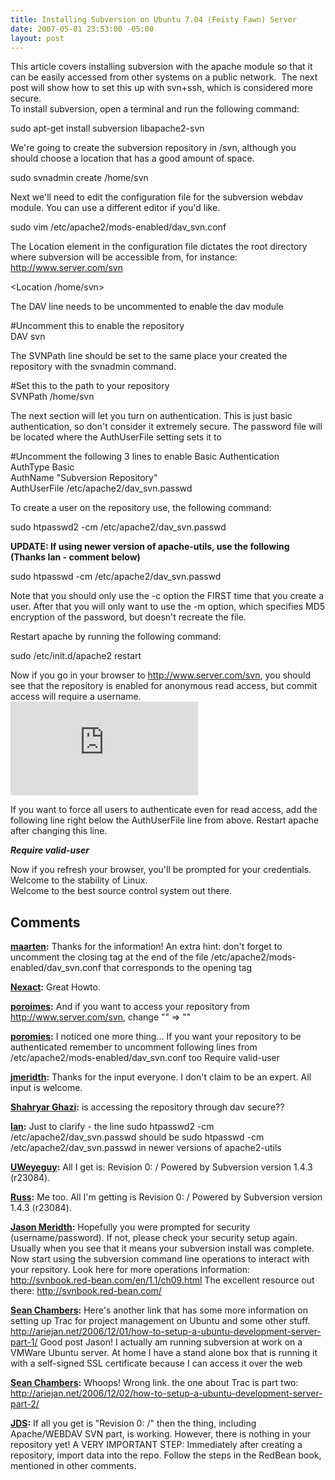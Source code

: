 ```yaml
---
title: Installing Subversion on Ubuntu 7.04 (Feisty Fawn) Server
date: 2007-05-01 23:53:00 -05:00
layout: post
---
```


This article covers installing subversion with the apache module so that it can be easily accessed from other systems on a public network.  The next post will show how to set this up with svn+ssh, which is considered more secure.  
To install subversion, open a terminal and run the following command:

sudo apt-get install subversion libapache2-svn

We're going to create the subversion repository in /svn, although you should choose a location that has a good amount of space.   


sudo svnadmin create /home/svn

Next we'll need to edit the configuration file for the subversion webdav module. You can use a different editor if you'd like.   
  


sudo vim /etc/apache2/mods-enabled/dav_svn.conf

The Location element in the configuration file dictates the root directory where subversion will be accessible from, for instance: <http://www.server.com/svn>  
  


<Location /home/svn>

The DAV line needs to be uncommented to enable the dav module   
  


#Uncomment this to enable the repository  
DAV svn

The SVNPath line should be set to the same place your created the repository with the svnadmin command.   
  


#Set this to the path to your repository  
SVNPath /home/svn

The next section will let you turn on authentication. This is just basic authentication, so don't consider it extremely secure. The password file will be located where the AuthUserFile setting sets it to   
  


#Uncomment the following 3 lines to enable Basic Authentication  
AuthType Basic  
AuthName "Subversion Repository"  
AuthUserFile /etc/apache2/dav_svn.passwd

To create a user on the repository use, the following command:   
  


sudo htpasswd2 -cm /etc/apache2/dav_svn.passwd <username>

**UPDATE: If using newer version of apache-utils, use the following (Thanks Ian - comment below)**  


sudo htpasswd -cm /etc/apache2/dav_svn.passwd <username>

Note that you should only use the -c option the FIRST time that you create a user. After that you will only want to use the -m option, which specifies MD5 encryption of the password, but doesn't recreate the file.  
  
Restart apache by running the following command:   
  


sudo /etc/init.d/apache2 restart

Now if you go in your browser to http://www.server.com/svn, you should see that the repository is enabled for anonymous read access, but commit access will require a username.   
![](http://www.edreaminghome.com/view_image.php?file_id=317&size=400)  
  
If you want to force all users to authenticate even for read access, add the following line right below the AuthUserFile line from above. Restart apache after changing this line. 

**_Require valid-user_**

Now if you refresh your browser, you'll be prompted for your credentials.  
Welcome to the stability of Linux.  
Welcome to the best source control system out there.

## Comments

**[maarten](#12 "2007-05-08 09:21:42"):** Thanks for the information! An extra hint: don't forget to uncomment the closing tag  at the end of the file /etc/apache2/mods-enabled/dav_svn.conf that corresponds to the opening tag

**[Nexact](#13 "2007-05-11 20:49:31"):** Great Howto.

**[poroimes](#14 "2007-05-15 12:55:11"):** And if you want to access your repository from http://www.server.com/svn, change "" => ""

**[poromies](#15 "2007-05-15 13:21:45"):** I noticed one more thing... If you want your repository to be authenticated remember to uncomment following lines from /etc/apache2/mods-enabled/dav_svn.conf too  Require valid-user

**[jmeridth](#16 "2007-05-15 13:31:14"):** Thanks for the input everyone. I don't claim to be an expert. All input is welcome.

**[Shahryar Ghazi](#17 "2007-06-27 17:05:09"):** is accessing the repository through dav secure??

**[Ian](#18 "2007-08-19 14:57:40"):** Just to clarify - the line sudo htpasswd2 -cm /etc/apache2/dav_svn.passwd  should be sudo htpasswd -cm /etc/apache2/dav_svn.passwd  in newer versions of apache2-utils

**[UWeyeguy](#19 "2007-09-17 14:35:05"):** All I get is: Revision 0: / Powered by Subversion version 1.4.3 (r23084).

**[Russ](#20 "2007-09-21 02:05:08"):** Me too. All I'm getting is Revision 0: / Powered by Subversion version 1.4.3 (r23084).

**[Jason Meridth](#21 "2007-09-21 10:23:27"):** Hopefully you were prompted for security (username/password). If not, please check your security setup again. Usually when you see that it means your subversion install was complete. Now start using the subversion command line operations to interact with your repsitory. Look here for more operations information: http://svnbook.red-bean.com/en/1.1/ch09.html The excellent resource out there: http://svnbook.red-bean.com/

**[Sean Chambers](#22 "2007-09-21 14:10:49"):** Here's another link that has some more information on setting up Trac for project management on Ubuntu and some other stuff. http://ariejan.net/2006/12/01/how-to-setup-a-ubuntu-development-server-part-1/ Good post Jason! I actually am running subversion at work on a VMWare Ubuntu server. At home I have a stand alone box that is running it with a self-signed SSL certificate because I can access it over the web

**[Sean Chambers](#23 "2007-09-21 15:08:26"):** Whoops! Wrong link. the one about Trac is part two: http://ariejan.net/2006/12/02/how-to-setup-a-ubuntu-development-server-part-2/

**[JDS](#24 "2008-02-07 17:59:46"):** If all you get is "Revision 0: /" then the thing, including Apache/WEBDAV SVN part, is working. However, there is nothing in your repository yet! A VERY IMPORTANT STEP: Immediately after creating a repository, import data into the repo. Follow the steps in the RedBean book, mentioned in other comments.

